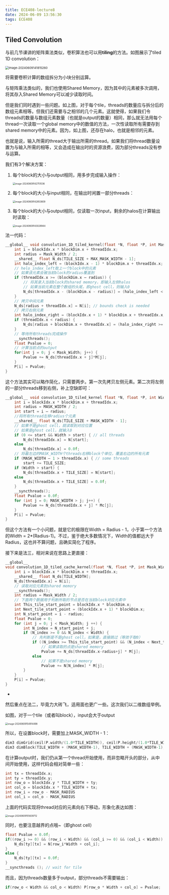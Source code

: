 ```yaml
---
title: ECE408-lecture8
date: 2024-06-09 13:56:30
tags: ECE408
---
```


## Tiled Convolution

与前几节课讲的矩阵乘法类似，卷积算法也可以用**tiling**的方法。如图展示了tiled 1D convolution：

<img src="https://s2.loli.net/2024/06/09/bKCafcjLh4F8mld.png" alt="image-20240609141815260" style="zoom:67%;" />

将需要卷积计算的数组拆分为小块分别运算。

与矩阵乘法类似的，我们也使用Shared Memory，因为其中的元素被多次调用，将其存入Shared Memory可以减少读取时间。

但是我们同时遇到一些问题。如上图，对于每个tile，threads的数量应与拆分后的数组元素相等。但我们还需要与之相邻的几个元素。这就使得，如果我们令threads的数量与数组元素数量（也就是output的数量）相同，那么就无法用每个thread一次读取一个global memory中的数值的方法，一次性读取所有需要存到shared memory中的元素。因为，如上图，还存在halo，也就是相邻的元素。

也就是说，输入所需的thread大于输出所需的thread。如果我们将thread数量设置为与输入所需的相等，又会造成在输出时的资源浪费，因为部分threads没有参与运算。

我们有3个解决方案：

1. 每个block的大小与output相同，用多步完成输入操作：

   <img src="https://s2.loli.net/2024/06/09/Ps2wCkj8uGmB6SU.png" alt="image-20240609142751036" style="zoom:50%;" />

2. 每个block的大小与input相同，在输出时闲置一部分threads：

   <img src="https://s2.loli.net/2024/06/09/4xXguOGpZFR7LlV.png" alt="image-20240609142853809" style="zoom:50%;" />

3. 每个block的大小与output相同，仅读取一次input，剩余的halos在计算输出时读取：

   <img src="https://s2.loli.net/2024/06/09/NMiWHYacEBvwUQ3.png" alt="image-20240609143028944" style="zoom:50%;" />

法一代码：

```c
__global__ void convolution_1D_tiled_kernel(float *N, float *P, int Mask_Width, int Width) {
	int i = blockIdx.x * blockDim.x + threadIdx.x;
	int radius = Mask_Width / 2;
	__shared__ float N_ds[TILE_SIZE + MAX_MASK_WIDTH - 1];
	int halo_index_left = (blockIdx.x - 1) * blockDim.x + threadIdx.x;
    // helo_index_left取上一个block中的元素
    // 如果该元素会被当前block的radius覆盖到
	if (threadIdx.x >= (blockDim.x – radius)) {
        // 将其录入当前block的shared memory，即输入左侧halos
        // 如果当前元素在整个数组的头尾，即ghost cell，则输入0
		N_ds[threadIdx.x - (blockDim.x - radius)] = (halo_index_left < 0) ? 0 : N[halo_index_left];
	}
    // 拷贝中间元素
	N_ds[radius + threadIdx.x] = N[i]; // bounds check is needed
    // 拷贝右侧元素
	int halo_index_right = (blockIdx.x + 1) * blockDim.x + threadIdx.x;
	if (threadIdx.x < radius) {
		N_ds[radius + blockDim.x + threadIdx.x] = (halo_index_right >= Width) ? 0 : N[halo_index_right];
	}
    // 等待所有threads完成操作
	__syncthreads();
	float Pvalue = 0;
    // 计算当前点的output
	for(int j = 0; j < Mask_Width; j++) {
		Pvalue += N_ds[threadIdx.x + j]*M[j];
	}
	P[i] = Pvalue;
}
```

这个方法其实可以略作简化，只需要两步。第一次先拷贝左侧元素。第二次将左侧的一部分threads移到右侧，补上空缺即可：

```c
__global__ void convolution_1D_tiled_kernel float *N, float *P, int Width) {
	int i = blockIdx.x * blockDim.x + threadIdx.x;
	int radius = MASK_WIDTH / 2;
	int start = i – radius; 
    //将所有thread左移radius个元素
	__shared__ float N_ds[TILE_SIZE + MASK_WIDTH - 1];
    // 如果不是ghost cell，就读取到对应位置
    // 如果是ghost cell，就输入0
	if (0 <= start && Width > start) { // all threads
		N_ds[threadIdx.x] = N[start];
	else
		N_ds[threadIdx.x] = 0.0f;
    // 将最左边的MASK_WIDTH个threads右移block个单位，覆盖右边的所有元素
	if (MASK_WIDTH – 1 > threadIdx.x) { // some threads
		start += TILE_SIZE;
	if (Width > start) {
		N_ds[threadIdx.x + TILE_SIZE] = N[start];
	else
		N_ds[threadIdx.x + TILE_SIZE] = 0.0f;
	}
	__syncthreads(); 
	float Pvalue = 0.0f;
	for (int j = 0; MASK_WIDTH > j; j++) {
		Pvalue += N_ds[threadIdx.x + j] * Mc[j];
	}
	P[i] = Pvalue;
}
```

但这个方法有一个小问题，就是它的极限在Width = Radius - 1，小于第一个方法的Width = 2*(Radius-1)。不过，鉴于绝大多数情况下，Width的值都远大于Radius，这也并不算问题，且确实简化了程序。

接下来是法三，相对来说在思路上更直接：

```c
__global__ 
void convolution_1D_tiled_cache_kernel(float *N, float *P, int Mask_Width, int Width) {
	int i = blockIdx.x * blockDim.x + threadIdx.x;
	__shared__ float N_ds[TILE_WIDTH];
	N_ds[threadIdx.x] = N[i];
    // 读取对应元素到shared memory
	__syncthreads();
	int radius = Mask_Width / 2;
    // 下面两个数据用于判断所取的节点是否在当前block对应元素中
	int This_tile_start_point = blockIdx.x * blockDim.x;
	int Next_tile_start_point = (blockIdx.x + 1) * blockDim.x;
	int N_start_point = i - radius;
	float Pvalue = 0;
	for (int j = 0; j < Mask_Width; j ++) {
		int N_index = N_start_point + j;
		if (N_index >= 0 && N_index < Width) {
            // 先判断是不是ghost cell，如果是，直接跳过（等效于取0）
			if ((N_index >= This_tile_start_point) && (N_index < Next_tile_start_point)) 
				// 如果读取的点是shared memory
				Pvalue += N_ds[threadIdx.x-radius+j] * M[j];
			else 
                // 如果不是shared memory
				Pvalue += N[N_index] * M[j];
		}
	}
	P[i] = Pvalue;
}
```

*

然后重点在法二，毕竟力大砖飞，适用面也更广一些。这次我们以二维数组举例。

如图，对于一个tile（或者叫block），input会大于output

<img src="https://s2.loli.net/2024/06/09/h6xV7uUGtev2dRo.png" alt="image-20240609154914498" style="zoom:50%;" />

所以，在设置block时，需要加上MASK_WIDTH - 1：

```c
dim3 dimGrid(ceil(P.width/(1.0*TILE_WIDTH)), ceil(P.height/(1.0*TILE_WIDTH)), 1)
dim3 dimBlock(TILE_WIDTH + (MASK_WIDTH-1), TILE_WIDTH + (MASK_WIDTH-1), 1);
```

在计算output时，我们仍从第一个thread开始使用，而非忽略开头的部分，从中间开始使用，这样代码会相对简单一些：

```c
int tx = threadIdx.x;
int ty = threadIdx.y;
int row_o = blockIdx.y * TILE_WIDTH + ty;
int col_o = blockIdx.x * TILE_WIDTH + tx;
int row_i = row_o - MASK_RADIUS
int col_i = col_o - MASK_RADIUS
```

上面的代码实现将thread对应的元素向右下移动，形象化表达如图：

<img src="https://s2.loli.net/2024/06/09/WjeD7U3ZrsX64VY.png" alt="image-20240609155639712" style="zoom:50%;" />

同时，也要注意越界的点哦~（即ghost cell）

```c
float Pvalue = 0.0f;
if((row_i >= 0) && (row_i < Width) && (col_i >= 0) && (col_i < Width)) {
	N_ds[ty][tx] = N[row_i*Width + col_i];
} 
else {
	N_ds[ty][tx] = 0.0f;
}
__syncthreads (); // wait for tile
```

而且，因为threads数量多于output，部分threads不需要输出：

```c
if(row_o < Width && col_o < Width) P[row_o * Width + col_o] = Pvalue;
```

